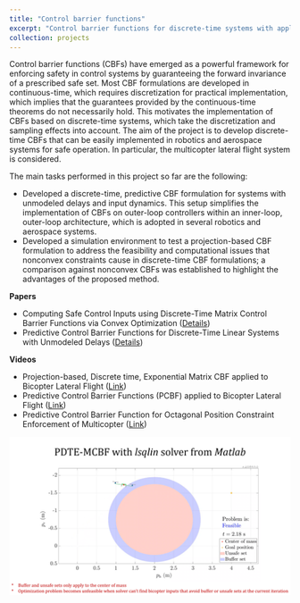 ```yaml
---
title: "Control barrier functions"
excerpt: "Control barrier functions for discrete-time systems with applications to robotics and aerospace systems <br/><img src='/images/videos/PDTE-MCBF_thumbnail_v2.png' width='752' height='423'>"
collection: projects
---
```


Control barrier functions (CBFs) have emerged as a powerful framework for enforcing safety in control systems by guaranteeing the forward invariance of a prescribed safe set. Most CBF formulations are developed in continuous-time, which requires discretization for practical implementation, which implies that the guarantees provided by the continuous-time theorems do not necessarily hold. This motivates the implementation of CBFs based on discrete-time systems, which take the discretization and sampling effects into account. The aim of the project is to develop discrete-time CBFs that can be easily implemented in robotics and aerospace systems for safe operation. In particular, the multicopter lateral flight system is considered.

The main tasks performed in this project so far are the following:

- Developed a discrete-time, predictive CBF formulation for systems with unmodeled delays and input dynamics. This setup simplifies the implementation of CBFs on outer-loop controllers within an inner-loop, outer-loop architecture, which is adopted in several robotics and aerospace systems.
- Developed a simulation environment to test a projection-based CBF formulation to address the feasibility and computational issues that nonconvex constraints cause in discrete-time CBF formulations; a comparison against nonconvex CBFs was established to highlight the advantages of the proposed method. 

**Papers**

- Computing Safe Control Inputs using Discrete-Time Matrix Control Barrier Functions via Convex Optimization (<a href = "https://japaredes.github.io/publication/2025-10-10-usevitch-mcbf">Details</a>)
- Predictive Control Barrier Functions for Discrete-Time Linear Systems with Unmodeled Delays (<a href = "https://japaredes.github.io/publication/2025-12-12-paredes-pcbf">Details</a>)

**Videos**

- Projection-based, Discrete time, Exponential Matrix CBF applied to Bicopter Lateral Flight (<a href = "https://japaredes.github.io/videos/videos-1-mcbf/">Link</a>)
- Predictive Control Barrier Functions (PCBF) applied to Bicopter Lateral Flight (<a href = "https://japaredes.github.io/videos/videos-2-pcbf/">Link</a>)
- Predictive Control Barrier Function for Octagonal Position Constraint Enforcement of Multicopter (<a href = "https://japaredes.github.io/videos/videos-3-pcbf/">Link</a>)

<img src="/images/videos/PDTE-MCBF_thumbnail_v2.png">
